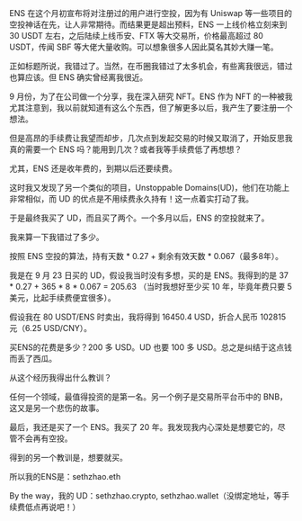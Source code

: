 ENS 在这个月初宣布将对注册过的用户进行空投，因为有 Uniswap 等一些项目的空投神话在先，让人非常期待。而结果更是超出预料，ENS 一上线价格立刻来到 30 USDT 左右，之后陆续上线币安、FTX 等大交易所，价格最高超过 80 USDT，传闻 SBF 等大佬大量收购。可以想象很多人因此莫名其妙大赚一笔。

正如标题所说，我错过了。当然，在币圈我错过了太多机会，有些离我很远，错过也算应该。但 ENS 确实曾经离我很近。

9 月份，为了在公司做一个分享，我在深入研究 NFT。ENS 作为 NFT 的一种被我尤其注意到，我以前就知道有这么个东西，但了解更多以后，我产生了要注册一个想法。

但是高昂的手续费让我望而却步，几次点到发起交易的时候又取消了，开始反思我真的需要一个 ENS 吗？能用到几次？或者我等手续费低了再想想？

尤其，ENS 还是收年费的，到期以后还要续费。

这时我又发现了另一个类似的项目，Unstoppable Domains(UD)，他们在功能上非常相似，而 UD 的优点是不用续费永久持有！这一点着实打动了我。

于是最终我买了 UD，而且买了两个。一个多月以后，ENS 的空投就来了。

我来算一下我错过了多少。

按照 ENS 空投的算法，持有天数 * 0.27 + 剩余有效天数 * 0.067（最多8年）。

我是在 9 月 23 日买的 UD，假设我当时没有多想，买的是 ENS。我得到的是 37 * 0.27 + 365 * 8 * 0.067 = 205.63 （当时我想好至少买 10 年，毕竟年费只要 5 美元，比起手续费便宜很多）。

假设我在 80 USDT/ENS 时卖出，我将得到 16450.4 USD，折合人民币 102815 元（6.25 USD/CNY）。

买ENS的花费是多少？200 多 USD。UD 也要 100 多 USD。总之是纠结于这点钱而丢了西瓜。

从这个经历我得出什么教训？

任何一个领域，最值得投资的是第一名。另一个例子是交易所平台币中的 BNB，这又是另一个悲伤的故事。

最后，我还是买了一个 ENS。我买了 20 年。我发现我内心深处是想要它的，尽管不会再有空投。

得到的另一个教训是，想要就买。

所以我的ENS是：sethzhao.eth

By the way，我的 UD：sethzhao.crypto, sethzhao.wallet（没绑定地址，等手续费低点再说吧！）

